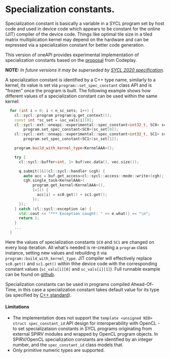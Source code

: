 # Specialization constants.

Specialization constant is basically a variable in a SYCL program set by host
code and used in device code which appears to be constant for the online (JIT)
compiler of the device code. Things like optimal tile size in a tiled matrix
multiplication kernel may depend on the hardware and can be expressed via a
specialization constant for better code generation.

This version of oneAPI provides experimental implementation of specialization
constants based on the
[proposal](https://github.com/codeplaysoftware/standards-proposals/blob/master/spec-constant/index.md)
from Codeplay.

**NOTE:** _In future versions it may be superseded by [SYCL 2020
specification](https://www.khronos.org/registry/SYCL/specs/sycl-2020-provisional.pdf)._

A specialization constant is identified by a C++ type name, similarly to a
kernel, its value is set via `program::set_spec_constant` class API and is
"frozen" once the program is built. The following example shows how
different values of a specialization constant can be used within the same
kernel:

```cpp
  for (int i = 0; i < n_sc_sets; i++) {
    cl::sycl::program program(q.get_context());
    const int *sc_set = &sc_vals[i][0];
    cl::sycl::ext::oneapi::experimental::spec_constant<int32_t, SC0> sc0 =
        program.set_spec_constant<SC0>(sc_set[0]);
    cl::sycl::ext::oneapi::experimental::spec_constant<int32_t, SC1> sc1 =
        program.set_spec_constant<SC1>(sc_set[1]);

    program.build_with_kernel_type<KernelAAA>();

    try {
      cl::sycl::buffer<int, 1> buf(vec.data(), vec.size());

      q.submit([&](cl::sycl::handler &cgh) {
        auto acc = buf.get_access<cl::sycl::access::mode::write>(cgh);
        cgh.single_task<KernelAAA>(
            program.get_kernel<KernelAAA>(),
            [=]() {
              acc[i] = sc0.get() + sc1.get();
            });
      });
    } catch (cl::sycl::exception &e) {
      std::cout << "*** Exception caught: " << e.what() << "\n";
      return 1;
    }
    ...
  }
```
Here the values of specialization constants `SC0` and `SC1` are changed on
every loop iteration. All what's needed is re-creating a `program` class
instance, setting new values and rebuilding it via
`program::build_with_kernel_type`. JIT compiler will effectively replace
`sc0.get()` and  `sc1.get()` within thhe device code with the corresponding
constant values (`sc_vals[i][0]` and `sc_vals[i][1]`). Full runnable example
can be found on
[github](https://github.com/intel/llvm/blob/sycl/sycl/test/on-device/spec_const/spec_const_redefine.cpp).

Specialization constants can be used in programs compiled Ahead-Of-Time, in this
case a specialization constant takes default value for its type (as specified by
[C++ standard](https://en.cppreference.com/w/cpp/language/value_initialization)).

#### Limitations
- The implementation does not support the `template <unsigned NID> struct spec_constant_id`
  API design for interoperability with OpenCL - to set specializataion constants
  in SYCL programs originating from external SPIRV modules and wrapped by OpenCL
  program objects. In SPIRV/OpenCL specialization constants are identified by an
  integer number, and the `spec_constant_id` class models that.
- Only primitive numeric types are supported.

